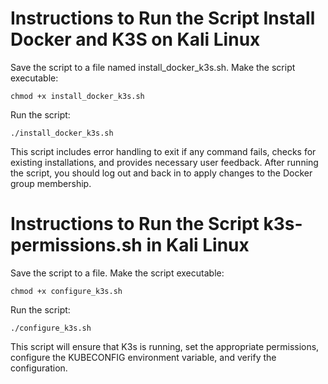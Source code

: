 # Instructions to Run the Script Install Docker and K3S on Kali Linux

Save the script to a file named install_docker_k3s.sh.
Make the script executable:

```shell
chmod +x install_docker_k3s.sh
```

Run the script:

```shell
./install_docker_k3s.sh
```


This script includes error handling to exit if any command fails, checks for existing installations, 
and provides necessary user feedback. After running the script, you should log out and back in to apply changes to the Docker group membership.


# Instructions to Run the Script k3s-permissions.sh in Kali Linux

Save the script to a file.
Make the script executable:

```shell
chmod +x configure_k3s.sh
```

Run the script:
```shell
./configure_k3s.sh
```


This script will ensure that K3s is running, set the appropriate permissions, configure the KUBECONFIG environment variable, and verify the configuration.
